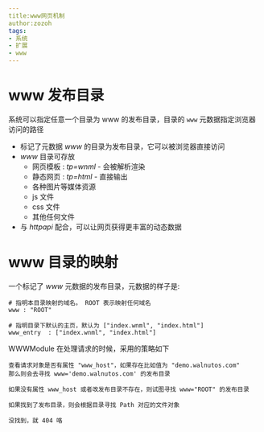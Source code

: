 ```yaml
---
title:www网页机制
author:zozoh
tags:
- 系统
- 扩展
- www
---
```


# www 发布目录

系统可以指定任意一个目录为 www 的发布目录，目录的 `www` 元数据指定浏览器访问的路径

* 标记了元数据 *www* 的目录为发布目录，它可以被浏览器直接访问
* *www* 目录可存放
    - 网页模板 : *tp=wnml* - 会被解析渲染
    - 静态网页 : *tp=html* - 直接输出
    - 各种图片等媒体资源
    - js 文件
    - css 文件
    - 其他任何文件
* 与 *httpapi* 配合，可以让网页获得更丰富的动态数据

# www 目录的映射

一个标记了 *www* 元数据的发布目录，元数据的样子是:

```
# 指明本目录映射的域名。 ROOT 表示映射任何域名
www : "ROOT"

# 指明目录下默认的主页，默认为 ["index.wnml", "index.html"]
www_entry  : ["index.wnml", "index.html"]
```

WWWModule 在处理请求的时候，采用的策略如下 

```
查看请求对象是否有属性 "www_host"，如果存在比如值为 "demo.walnutos.com"
那么则会去寻找 www='demo.walnutos.com' 的发布目录

如果没有属性 www_host 或者改发布目录不存在，则试图寻找 www="ROOT" 的发布目录

如果找到了发布目录，则会根据目录寻找 Path 对应的文件对象

没找到，就 404 咯
```

